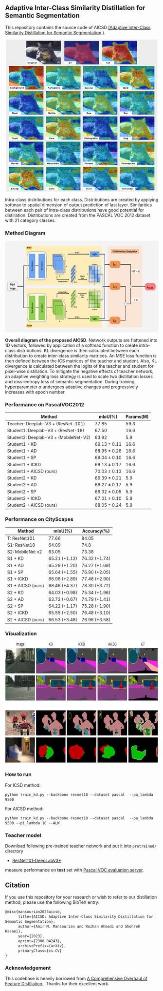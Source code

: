 ## Adaptive Inter-Class Similarity Distillation for Semantic Segmentation 
 This repository contains the source code of AICSD [(Adaptive Inter-Class Similarity Distillation for Semantic Segmentation )](https://drive.google.com/file/d/1wrWg54G1ex-8WRYVMGziWTapXFsFMEW0/view?usp=drivesdk).

<p align="center">
 <img src="https://raw.githubusercontent.com/AmirMansurian/AICSD/main/Images/pull_figure_main.png"  width="500" height="500"/>
</p>

 Intra-class distributions for each class. Distributions are created by applying softmax to spatial dimension of output prediction of last layer. Similarities between each pair of intra-class distributions have good potential for distillation. Distributions are created from the PASCAL VOC 2012 dataset with 21 category classes.

### Method Diagram
<img src="https://raw.githubusercontent.com/AmirMansurian/AICSD/main/Images/Method_Diagram.png"  width="700" height="300" />

**Overall diagram of the proposed AICSD**. Network outputs are flattened into 1D vectors, followed by application of a softmax function to create intra-class distributions. KL divergence is then calculated between each distribution to create inter-class similarity matrices. An MSE loss function is then defined between the ICS matrices of the teacher and student. Also, KL divergence is calculated between the logits of the teacher and student for pixel-wise distillation. To mitigate the negative effects of teacher network, an adaptive weighting loss strategy is used to scale two distillation losses and ross-entropy loss of semantic segmentation. During training, hyperparameter $\alpha$ undergoes adaptive changes and progressively increases with epoch number.

### Performance on PascalVOC2012

| Method                               | mIoU(%)            | Params(M) |
| ------------------------------------ | ------------------ | --------- |
| Teacher: Deeplab-V3 + (ResNet-101)   | 77.85              | 59.3      |
| Student1: Deeplab-V3 + (ResNet-18)   | 67.50              | 16.6      |
| Student2: Deeplab-V3 + (MobileNet-V2)| 63.92              | 5.9       |
| Student1 + KD                        | 69.13 ± 0.11       | 16.6      |
| Student1 + AD                        | 68.95 ± 0.26       | 16.6      |
| Student1 + SP                        | 69.04 ± 0.10       | 16.6      |
| Student1 + ICKD                      | 69.13 ± 0.17       | 16.6      |
| Student1 + AICSD (ours)              | 70.03 ± 0.13   | 16.6      |
| Student2 + KD                        | 66.39 ± 0.21       | 5.9       |
| Student2 + AD                        | 66.27 ± 0.17       | 5.9       |
| Student2 + SP                        | 66.32 ± 0.05       | 5.9       |
| Student2 + ICKD                      | 67.01 ± 0.10       | 5.9       |
| Student2 + AICSD (ours)              | 68.05 ± 0.24   | 5.9       |


### Performance on CityScapes
| Method            | mIoU(%)  | Accuracy(%) |
| ----------------- | -------- | ----------- |
| T: ResNet101      | 77.66    | 84.05       |
| S1: ResNet18      | 64.09    | 74.8        |
| S2: MobileNet v2  | 63.05    | 73.38       |
| S1 + KD           | 65.21 (+1.12) | 76.32 (+1.74) |
| S1 + AD           | 65.29 (+1.20) | 76.27 (+1.69) |
| S1 + SP           | 65.64 (+1.55) | 76.90 (+2.05) |
| S1 + ICKD         | 66.98 (+2.89) | 77.48 (+2.90) |
| S1 + AICSD (ours) | 68.46 (+4.37) | 78.30 (+3.72) |
| S2 + KD           | 64.03 (+0.98) | 75.34 (+1.96)   |
| S2 + AD           | 63.72 (+0.67) | 74.79 (+1.41)   |
| S2 + SP           | 64.22 (+1.17) | 75.28 (+1.90)   |
| S2 + ICKD         | 65.55 (+2.50) | 76.48 (+3.10)   |
| S2 + AICSD (ours) | 66.53 (+3.48) | 76.96 (+3.58) |

### Visualization
<img src="https://raw.githubusercontent.com/AmirMansurian/AICSD/main/Images/visualization_2.png"   width="700" height="400"/>

### How to run
For ICSD method:
  ```shell
  python train_kd.py --backbone resnet18 --dataset pascal  --pa_lambda 9500
  ```

For AICSD method:
  ```shell
  python train_kd.py --backbone resnet18 --dataset pascal  --pa_lambda 9500 --pi_lambda 10 --ALW
  ```

### Teacher model
Download following pre-trained teacher network and put it into ```pretrained/``` directory
- [ResNet101-DeepLabV3+](https://drive.google.com/open?id=1Pz2OT5KoSNvU5rc3w5d2R8_0OBkKSkLR)

 measure performance on **test** set with [Pascal VOC evaluation server](http://host.robots.ox.ac.uk/pascal/VOC/).
 
 ## Citation
If you use this repository for your research or wish to refer to our distillation method, please use the following BibTeX entry:
```
@misc{mansourian2023aicsd,
      title={AICSD: Adaptive Inter-Class Similarity Distillation for Semantic Segmentation}, 
      author={Amir M. Mansourian and Rozhan Ahmadi and Shohreh Kasaei},
      year={2023},
      eprint={2308.04243},
      archivePrefix={arXiv},
      primaryClass={cs.CV}
}

```

### Acknowledgement
This codebase is heavily borrowed from [A Comprehensive Overhaul of Feature Distillation ](https://github.com/clovaai/overhaul-distillation). Thanks for their excellent work.
